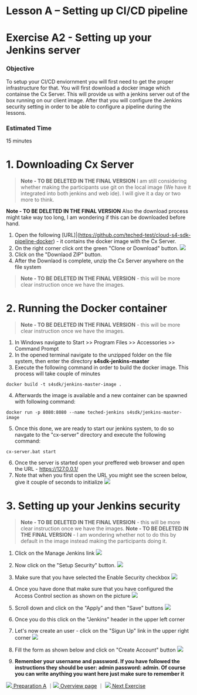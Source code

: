 # Lesson A – Setting up CI/CD pipeline
# Exercise A2 - Setting up your Jenkins server

### Objective
To setup your CI/CD enviornment you will first need to get the proper infrastructure for that. You will first download a docker image which containse the Cx Server. This will provide us with a jenkins server out of the box running on our client image. After that you will configure the Jenkins security setting in order to be able to configure a pipeline during the lessons.

### Estimated Time
15 minutes

# 1. Downloading Cx Server

> **Note - TO BE DELETED IN THE FINAL VERSION** I am still considering whether making the participants use git on the local image (We have it integrated into both jenkins and web ide). I will give it a day or two more to think.

 **Note - TO BE DELETED IN THE FINAL VERSION** Also the download process might take way too long, I am wondering if this can be downloaded before hand.

1. Open the following [URL]|(https://github.com/teched-test/cloud-s4-sdk-pipeline-docker) - it contains the docker image with the Cx Server.
2. On the right corner click ont the green "Clone or Download" button.
![](../../images/a/a1_download_cx_server.png)
3. Click on the "Downlaod ZIP" button.
4. After the Downlaod is complete, unzip the Cx Server anywhere on the file system 
> **Note - TO BE DELETED IN THE FINAL VERSION** - this will be more clear instruction once we have the images.

# 2. Running the Docker container
> **Note - TO BE DELETED IN THE FINAL VERSION** - this will be more clear instruction once we have the images.

1. In Windows navigate to Start >> Program Files >> Accessories >> Command Prompt
2. In the opened terminal navigate to the unzipped folder on the file system, then enter the directory **s4sdk-jenkins-master**
3. Execute the following command in order to build the docker image. This process will take couple of minutes
``` 
docker build -t s4sdk/jenkins-master-image .
```
4. Afterwards the image is available and a new container can be spawned with following command:
``` 
docker run -p 8080:8080 --name teched-jenkins s4sdk/jenkins-master-image
```
5. Once this done, we are ready to start our jenkins system, to do so navgate to the "cx-server" directory and execute the following command:
``` 
cx-server.bat start
```
6. Once the server is started open your preffered web browser and open the URL - https://127.0.0.1/
7. Note that when you first open the URL you might see the screen below, give it couple of seconds to initialize
![](../../images/a/a1_jenkins_ready.png)

# 3. Setting up your Jenkins security

> **Note - TO BE DELETED IN THE FINAL VERSION** - this will be more clear instruction once we have the images.
> **Note - TO BE DELETED IN THE FINAL VERSION** - I am wondering whether not to do this by default in the image instead making the participants doing it.

1. Click on the Manage Jenkins link
![](../../images/a/a1_manage_jenkins.png) 

2. Now click on the "Setup Security" button.
![](../../images/a/a1_setup_security.png)

3. Make sure that you have selected the Enable Security checkbox
![](../../images/a/a1_enable_security.png)

4. Once you have done that make sure that you have configured the Access Control section as shown on the picture
![](../../images/a/a1_access_control.png)

5. Scroll down and click on the "Apply" and then "Save" buttons
![](../../images/a/a1_apply.png)

6. Once you do this click on the "Jenkins" header in the upper left corner
7. Let's now create an user - click on the "Sigun Up" link in the upper right corner
![](../../images/a/a1_signup.png)

8. Fill the form as shown below and click on "Create Account" button
![](../../images/a/a1_create_account.png)

9. **Remember your username and password. If you have followed the instructions they should be user: admin password: admin. Of course you can write anything you want here just make sure to remember it**

[![](../../images/nav-previous.png) Preparation A](../../prep/A.md) ｜[![](../../images/nav-home.png) Overview page](../../README.md) ｜ [![](../../images/nav-next.png) Next Exercise](../A2/README.md)